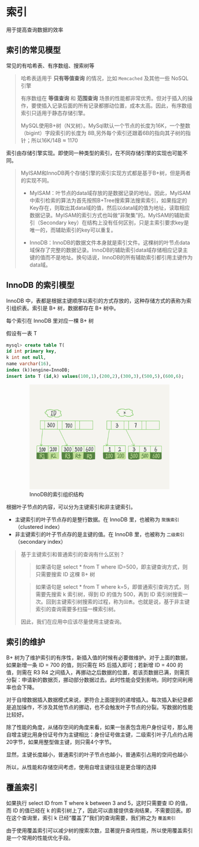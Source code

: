 # 索引

用于提高查询数据的效率

## 索引的常见模型

常见的有哈希表、有序数组、搜索树等
> 哈希表适用于 **只有等值查询** 的情况，比如 ```Memcached``` 及其他一些 NoSQL 引擎 
> 
> 有序数组在 **等值查询** 和 **范围查询** 场景的性能都非常优秀。但对于插入的操作，要使插入记录后面的所有记录都挪动位置，成本太高。因此，<span class="font-strong">有序数组索引只适用于静态存储引擎</span>。
> 
> MySQL使用B+树（N叉树）。MySql默认一个节点的长度为16K，一个整数（bigint）字段索引的长度为 8B,另外每个索引还跟着6B的指向其子树的指针；所以16K/14B ≈ 1170

索引由存储引擎实现。即使同一种类型的索引，在不同存储引擎的实现也可能不同。

> MyISAM和InnoDB两个存储引擎的索引实现方式都是基于B+树，但是两者的实现不同。 
> * MyISAM：叶节点的data域存放的是数据记录的地址。因此，MyISAM中索引检索的算法为首先按照B+Tree搜索算法搜索索引，如果指定的Key存在，则取出其data域的值，然后以data域的值为地址，读取相应数据记录。MyISAM的索引方式也叫做“非聚集”的。MyISAM的辅助索引（Secondary key）在结构上没有任何区别，只是主索引要求key是唯一的，而辅助索引的key可以重复。
>
> * InnoDB：InnoDB的数据文件本身就是索引文件。这棵树的叶节点data域保存了完整的数据记录。InnoDB的辅助索引data域存储相应记录主键的值而不是地址。换句话说，InnoDB的所有辅助索引都引用主键作为data域。

## InnoDB 的索引模型

InnoDB 中，表都是根据主键顺序以索引的方式存放的，这种存储方式的表称为索引组织表。索引是 B+ 树，数据都存在 B+ 树中。

每个索引在 InnoDB 里对应一棵 B+ 树

假设有一表 T
```sql
mysql> create table T(
id int primary key, 
k int not null, 
name varchar(16),
index (k))engine=InnoDB;
insert into T (id,k) values(100,1),(200,2),(300,3),(500,5),(600,6);
```

<div style="width: 75%;margin: 0 auto">
    <img src="../../../picture/sql/mysql/base/dcda101051f28502bd5c4402b292e38d.webp"/>
    <div class="text-center">InnoDB的索引组织结构</div>
</div>

根据叶子节点的内容，可以分为主键索引和非主键索引。

* 主键索引的叶子节点存的是整行数据。在 InnoDB 里，也被称为 ```聚簇索引```（clustered index）
* 非主键索引的叶子节点存的是主键的值。在 InnoDB 里，也被称为 ```二级索引```（secondary index）

> 基于主键索引和普通索引的查询有什么区别？
>> 如果语句是 select * from T where ID=500，即主键查询方式，则只需要搜索 ID 这棵 B+ 树
>
>> 如果语句是 select * from T where k=5，即普通索引查询方式，则需要先搜索 k 索引树，得到 ID 的值为 500，再到 ID 索引树搜索一次。回到主键索引树搜索的过程，称为```回表```。也就是说，基于非主键索引的查询需要多扫描一棵索引树。
> 
> 因此，我们在应用中应该尽量使用主键查询。

## 索引的维护

B+ 树为了维护索引的有序性，新插入值的时候有必要做维护。对于上面的数据，如果新增一条 ID = 700 的值，则只需在 R5 后插入即可；若新增 ID = 400 的值，则需在 R3 R4 之间插入，再挪动之后数据的位置，若该页数据已满，则需页分裂：申请新的数据页，挪动部分数据过去。此时性能会受到影响，同时空间利用率也会下降。

对于自增数据插入数据模式来说，更符合上面提到的递增插入。每次插入新纪录都是追加操作，不涉及其他节点的挪动，也不会触发叶子节点的分裂。写数据的性能比较好。

除了性能的角度，从储存空间的角度来看，如果一张表包含用户身份证号，那么用自增主键比用身份证号作为主键相比：身份证号做主键，二级索引叶子几点约占用20字节，如果用整型做主键，则只需4个字节。

显然，主键长度越小，普通索引的叶子节点也越小，普通索引占用的空间也越小

所以，从性能和存储空间考虑，使用自增主键往往是更合理的选择

## 覆盖索引

如果执行 select ID from T where k between 3 and 5，这时只需要查 ID 的值，而 ID 的值已经在 k 的索引树上了，因此可以直接提供查询结果，不需要回表。即在这个查询里，索引 k 已经“覆盖了”我们的查询需要，我们称之为 ```覆盖索引```

<span class="font-strong">由于使用覆盖索引可以减少树的搜索次数，显著提升查询性能，所以使用覆盖索引是一个常用的性能优化手段。</span>



<link rel="stylesheet" type="text/css" href="../../style.css" >